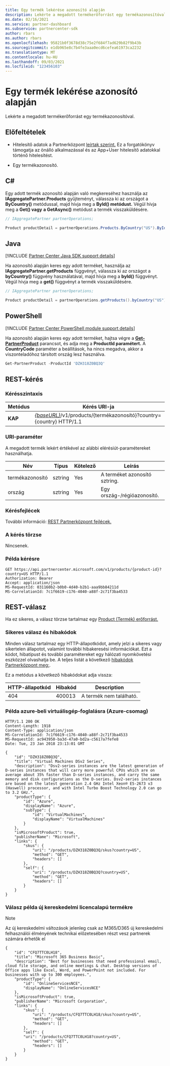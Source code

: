 ```yaml
---
title: Egy termék lekérése azonosító alapján
description: Lekérte a megadott termékerőforrást egy termékazonosítóval.
ms.date: 02/16/2021
ms.service: partner-dashboard
ms.subservice: partnercenter-sdk
author: rbars
ms.author: rbars
ms.openlocfilehash: 95821b0f3678d38c75e2f684f7ad629b82f9b43b
ms.sourcegitcommit: e1db965e8c7b4fe3aaa0ecd6cefea61973ca2232
ms.translationtype: MT
ms.contentlocale: hu-HU
ms.lasthandoff: 09/03/2021
ms.locfileid: "123456103"
---
```

# <a name="get-a-product-by-id"></a>Egy termék lekérése azonosító alapján

Lekérte a megadott termékerőforrást egy termékazonosítóval.

## <a name="prerequisites"></a>Előfeltételek

- Hitelesítő adatok a Partnerközpont [leírtak szerint.](partner-center-authentication.md) Ez a forgatókönyv támogatja az önálló alkalmazással és az App+User hitelesítő adatokkal történő hitelesítést.

- Egy termékazonosító.

## <a name="c"></a>C\#

Egy adott termék azonosító alapján való megkereséhez használja az **IAggregatePartner.Products** gyűjteményt, válassza ki az országot a **ByCountry()** metódussal, majd hívja meg a **ById() metódust.** Végül hívja meg a **Get() vagy** **a GetAsync()** metódust a termék visszaküldésére.

```csharp
// IAggregatePartner partnerOperations;

Product productDetail = partnerOperations.Products.ByCountry("US").ById("DZH318Z0BQ3Q").Get();
```

## <a name="java"></a>Java

[!INCLUDE [Partner Center Java SDK support details](<../includes/java-sdk-support.md>)]

Ha azonosító alapján keres egy adott terméket, használja az **IAggregatePartner.getProducts** függvényt, válassza ki az országot a **byCountry()** függvény használatával, majd hívja meg a **byId()** függvényt. Végül hívja meg a **get()** függvényt a termék visszaküldésére.

```java
// IAggregatePartner partnerOperations;

Product productDetail = partnerOperations.getProducts().byCountry("US").byId("DZH318Z0BQ3Q").get();
```

## <a name="powershell"></a>PowerShell

[!INCLUDE [Partner Center PowerShell module support details](<../includes/powershell-module-support.md>)]

Ha azonosító alapján keres egy adott terméket, hajtsa végre a [**Get-PartnerProduct**](https://github.com/Microsoft/Partner-Center-PowerShell/blob/master/docs/help/Get-PartnerProduct.md) parancsot, és adja meg a **ProductId paramétert.** A **CountryCode** paraméter a beállítások, ha nincs megadva, akkor a viszonteladóhoz társított ország lesz használva.

```powershell
Get-PartnerProduct -ProductId 'DZH318Z0BQ3Q'
```

## <a name="rest-request"></a>REST-kérés

### <a name="request-syntax"></a>Kérésszintaxis

| Metódus  | Kérés URI-ja                                                                                   |
|---------|-----------------------------------------------------------------------------------------------|
| **KAP** | [*{baseURL}*](partner-center-rest-urls.md)/v1/products/{termékazonosító}?country={country} HTTP/1.1  |

### <a name="uri-parameter"></a>URI-paraméter

A megadott termék lekért értékével az alábbi elérésiút-paramétereket használhatja.

| Név                   | Típus     | Kötelező | Leírás                                                     |
|------------------------|----------|----------|-----------------------------------------------------------------|
| termékazonosító             | sztring   | Yes      | A terméket azonosító sztring.                           |
| ország                | sztring   | Yes      | Egy ország-/régióazonosító.                                            |

### <a name="request-headers"></a>Kérésfejlécek

További információ: [REST Partnerközpont fejlécek.](headers.md)

### <a name="request-body"></a>A kérés törzse

Nincsenek.

### <a name="request-example"></a>Példa kérésre

```http
GET https://api.partnercenter.microsoft.com/v1/products/{product-id}?country=US HTTP/1.1
Authorization: Bearer
Accept: application/json
MS-RequestId: 031160b2-b0b0-4d40-b2b1-aaa9bb84211d
MS-CorrelationId: 7c1f6619-c176-4040-a88f-2c71f3ba4533
```

## <a name="rest-response"></a>REST-válasz

Ha ez sikeres, a válasz törzse tartalmaz egy [Product (Termék) erőforrást.](product-resources.md#product)

### <a name="response-success-and-error-codes"></a>Sikeres válasz és hibakódok

Minden válasz tartalmaz egy HTTP-állapotkódot, amely jelzi a sikeres vagy sikertelen állapotot, valamint további hibakeresési információkat. Ezt a kódot, hibatípust és további paramétereket egy hálózati nyomkövetési eszközzel olvashatja be. A teljes listát a következő [hibakódok Partnerközpont meg:](error-codes.md).

Ez a metódus a következő hibakódokat adja vissza:

| HTTP-állapotkód     | Hibakód   | Description                                                                |
|----------------------|--------------|----------------------------------------------------------------------------|
| 404                  | 400013       | A termék nem található.                                                     |

### <a name="response-example-for-azure-vm-reservation-azure-plan"></a>Példa azure-beli virtuálisgép-foglalásra (Azure-csomag)

```http
HTTP/1.1 200 OK
Content-Length: 1918
Content-Type: application/json
MS-CorrelationId: 7c1f6619-c176-4040-a88f-2c71f3ba4533
MS-RequestId: ac943950-ba3d-47a0-bd2a-c5617a7fefe8
Date: Tue, 23 Jan 2018 23:13:01 GMT

{
    "id": "DZH318Z0BQ3Q",
    "title": "Virtual Machines DSv2 Series",
    "description": "Dsv2-series instances are the latest generation of D-series instances that will carry more powerful CPUs which are on average about 35% faster than D-series instances, and carry the same memory and disk configurations as the D-series. Dsv2-series instances are based on the latest generation 2.4 GHz Intel Xeon® E5-2673 v3 (Haswell) processor, and with Intel Turbo Boost Technology 2.0 can go to 3.2 GHz.",
    "productType": {
        "id": "Azure",
        "displayName": "Azure",
        "subType": {
            "id": "VirtualMachines",
            "displayName": "VirtualMachines"
        }
    },
    "isMicrosoftProduct": true,
    "publisherName": "Microsoft",
    "links": {
        "skus": {
            "uri": "/products/DZH318Z0BQ3Q/skus?country=US",
            "method": "GET",
            "headers": []
        },
        "self": {
            "uri": "/products/DZH318Z0BQ3Q?country=US",
            "method": "GET",
            "headers": []
        }
    }
}
```
### <a name="response-example-for-new-commerce-license-based-product"></a>Válasz példa új kereskedelmi licencalapú termékre

> [!Note] 
> Az új kereskedelmi változások jelenleg csak az M365/D365 új kereskedelmi felhasználói élményének technikai előzetesében részt vesz partnerek számára érhetők el

```http
{
    "id": "CFQ7TTC0LH18",
    "title": "Microsoft 365 Business Basic",
    "description": "Best for businesses that need professional email, cloud file storage, and online meetings & chat. Desktop versions of Office apps like Excel, Word, and PowerPoint not included. For businesses with up to 300 employees.",
    "productType": {
        "id": "OnlineServicesNCE",
        "displayName": "OnlineServicesNCE"
    },
    "isMicrosoftProduct": true,
    "publisherName": "Microsoft Corporation",
    "links": {
        "skus": {
            "uri": "/products/CFQ7TTC0LH18/skus?country=US",
            "method": "GET",
            "headers": []
        },
        "self": {
        "uri": "/products/CFQ7TTC0LH18?country=US",
            "method": "GET",
            "headers": []
        }
    }
}
```
